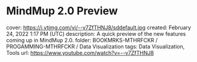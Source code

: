 # MindMup 2.0 Preview

cover: https://i.ytimg.com/vi/--v7ZfTHNJ8/sddefault.jpg
created: February 24, 2022 1:17 PM (UTC)
description: A quick preview of the new features coming up in MindMup 2.0.
folder: BOOKMRKS-MTHRFCKR / PROGAMMING-MTHRFCKR / Data Visualization
tags: Data Visualization, Tools
url: https://www.youtube.com/watch?v=--v7ZfTHNJ8